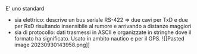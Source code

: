 E' uno standard

* sia elettrico: descrive un bus seriale RS-422 => due cavi per TxD e due per RxD risultando insensibile al rumore e arrivando a distanze maggiori
* sia di protocollo: dati trasmessi in ASCII e organizzate in stringhe dove il formato ha significato.
 Usato in ambito nautico e per il GPS.
 ![[Pasted image 20230930143958.png]]